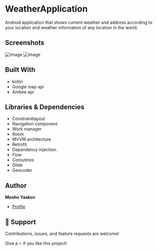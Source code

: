 # WeatherApplication
Android application that shows current weather and address according to your location and weather information of any location in the world.

## Screenshots
![image](https://user-images.githubusercontent.com/57193257/190461674-1ae72d95-cb0f-4914-96c9-2e9383bc8921.png)
![image](https://user-images.githubusercontent.com/57193257/190465034-cfa2baa0-f894-428b-9741-689dae32e238.png)

## Built With
- kotlin
- Google map api
- Ambee api

## Libraries & Dependencies
- Constraintlayout
- Navigation component
- Work manager
- Room
- MVVM architecture
- Retrofit
- Dependency injection.
- Flow
- Coroutines
- Glide
- Geocoder

## Author
**Moshe Yaakov**

- [Profile](https://github.com/moshe980 "Moshe Yaakov")

## 🤝 Support

Contributions, issues, and feature requests are welcome!

Give a ⭐️ if you like this project!

